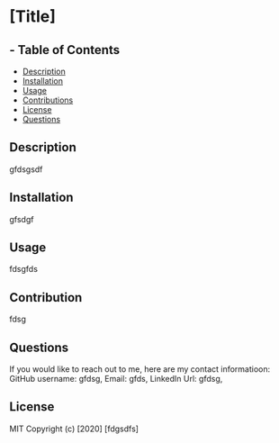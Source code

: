 # [Title] 
## - Table of Contents
- [Description](#description)
- [Installation](#installation)
- [Usage](#usage)
- [Contributions](#contributions)
- [License](#license) 
- [Questions](#questions)
    
## Description
gfdsgsdf

## Installation
gfsdgf

## Usage
fdsgfds


## Contribution
fdsg

## Questions
If you would like to reach out to me, here are my contact informatioon: 
GitHub username: gfdsg,
Email: gfds,
LinkedIn Url: gfdsg,


## License
MIT
Copyright (c) [2020] [fdgsdfs]

